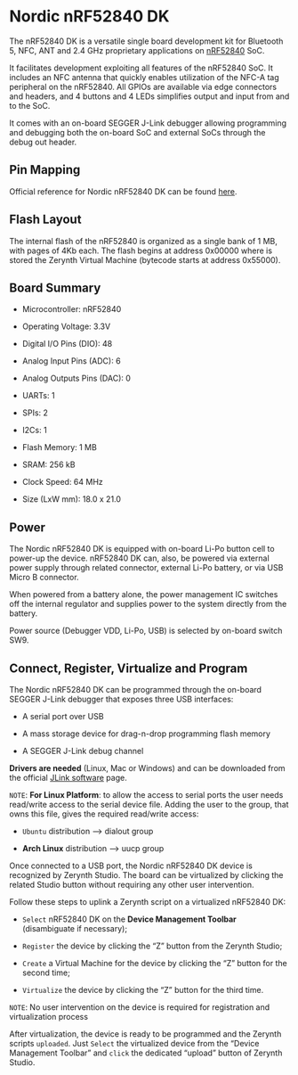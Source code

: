 # Nordic nRF52840 DK

The nRF52840 DK is a versatile single board development kit for Bluetooth 5, NFC, ANT and 2.4 GHz proprietary applications on [nRF52840](https://www.nordicsemi.com/Products/Low-power-short-range-wireless/nRF52840) SoC.

It facilitates development exploiting all features of the nRF52840 SoC. It includes an NFC antenna that quickly enables utilization of the NFC-A tag peripheral on the nRF52840. All GPIOs are available via edge connectors and headers, and 4 buttons and 4 LEDs simplifies output and input from and to the SoC.

It comes with an on-board SEGGER J-Link debugger allowing programming and debugging both the on-board SoC and external SoCs through the debug out header.

## Pin Mapping

Official reference for Nordic nRF52840 DK can be found [here](https://www.nordicsemi.com/Software-and-Tools/Development-Kits/nRF52840-DK).

## Flash Layout

The internal flash of the nRF52840 is organized as a single bank of 1 MB, with pages of 4Kb each. The flash begins at address 0x00000 where is stored the Zerynth Virtual Machine (bytecode starts at address 0x55000).

## Board Summary


* Microcontroller: nRF52840


* Operating Voltage: 3.3V


* Digital I/O Pins (DIO): 48


* Analog Input Pins (ADC): 6


* Analog Outputs Pins (DAC): 0


* UARTs: 1


* SPIs: 2


* I2Cs: 1


* Flash Memory: 1 MB


* SRAM: 256 kB


* Clock Speed: 64 MHz


* Size (LxW mm): 18.0 x 21.0

## Power

The Nordic nRF52840 DK is equipped with on-board Li-Po button cell to power-up the device. nRF52840 DK can, also, be powered via external power supply through related connector, external Li-Po battery, or via USB Micro B connector.

When powered from a battery alone, the power management IC switches off the internal regulator and supplies power to the system directly from the battery.

Power source (Debugger VDD, Li-Po, USB) is selected by on-board switch SW9.

## Connect, Register, Virtualize and Program

The Nordic nRF52840 DK can be programmed through the on-board SEGGER J-Link debugger that exposes three USB interfaces:


* A serial port over USB


* A mass storage device for drag-n-drop programming flash memory


* A SEGGER J-Link debug channel

**Drivers are needed** (Linux, Mac or Windows) and can be downloaded from the official
[JLink software](https://www.segger.com/downloads/jlink/#J-LinkSoftwareAndDocumentationPack)
page.

```NOTE```: **For Linux Platform**: to allow the access to serial ports the user needs read/write access to the serial device file. Adding the user to the group, that owns this file, gives the required read/write access:


* ```Ubuntu``` distribution –> dialout group


* **Arch Linux** distribution –> uucp group

Once connected to a USB port, the Nordic nRF52840 DK device is recognized by Zerynth Studio. The board can be virtualized by clicking the related Studio button without requiring any other user intervention.

Follow these steps to uplink a Zerynth script on a virtualized nRF52840 DK:


* ```Select``` nRF52840 DK on the **Device Management Toolbar** (disambiguate if necessary);


* ```Register``` the device by clicking the “Z” button from the Zerynth Studio;


* ```Create``` a Virtual Machine for the device by clicking the “Z” button for the second time;


* ```Virtualize``` the device by clicking the “Z” button for the third time.

```NOTE```: No user intervention on the device is required for registration and virtualization process

After virtualization, the device is ready to be programmed and the  Zerynth scripts ```uploaded```. Just ```Select``` the virtualized device from the “Device Management Toolbar” and ```click``` the dedicated “upload” button of Zerynth Studio.
